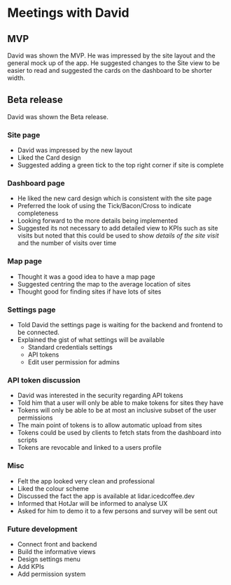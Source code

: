 # Meetings with David

## MVP
David was shown the MVP.
He was impressed by the site layout and the general mock up of the app.
He suggested changes to the Site view to be easier to read and suggested
the cards on the dashboard to be shorter width.

## Beta release
David was shown the Beta release.

### Site page
- David was impressed by the new layout
- Liked the Card design
- Suggested adding a green tick to the top right corner if site is complete

### Dashboard page
- He liked the new card design which is consistent with the site page
- Preferred the look of using the Tick/Bacon/Cross to indicate completeness
- Looking forward to the more details being implemented
- Suggested its not necessary to add detailed view to KPIs such as site visits
    but noted that this could be used to show *details of the site visit* and
    the number of visits over time

### Map page
- Thought it was a good idea to have a map page
- Suggested centring the map to the average location of sites
- Thought good for finding sites if have lots of sites

### Settings page
- Told David the settings page is waiting for the backend and frontend to be connected.
- Explained the gist of what settings will be available 
  - Standard credentials settings
  - API tokens
  - Edit user permission for admins

### API token discussion
- David was interested in the security regarding API tokens
- Told him that a user will only be able to make tokens for sites they have
- Tokens will only be able to be at most an inclusive subset of the user permissions
- The main point of tokens is to allow automatic upload from sites
- Tokens could be used by clients to fetch stats from the dashboard into scripts
- Tokens are revocable and linked to a users profile

### Misc
- Felt the app looked very clean and professional
- Liked the colour scheme 
- Discussed the fact the app is available at lidar.icedcoffee.dev
- Informed that HotJar will be informed to analyse UX
- Asked for him to demo it to a few persons and survey will be sent out

### Future development
- Connect front and backend
- Build the informative views
- Design settings menu
- Add KPIs
- Add permission system
